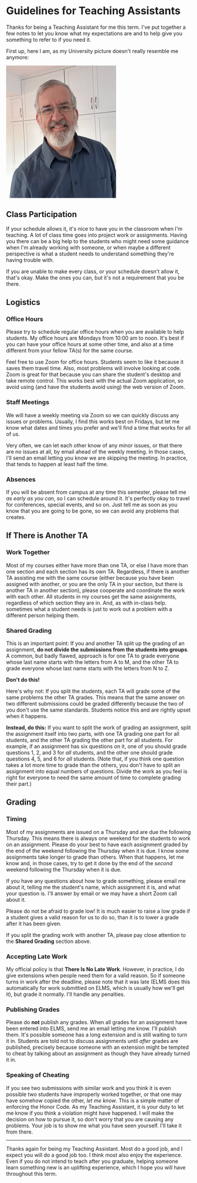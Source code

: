# Guidelines for Teaching Assistants

Thanks for being a Teaching Assistant for me this term. I've put together a few notes to let you know what my expectations are and to help give you something to refer to if you need it.

First up, here I am, as my University picture doesn't really resemble me anymore:

![A white man in his sixties in a blue shirt in front of white cupboards. He has steel gray hair and a rakish beard shot through with salt and pepper. He has gold half-frame glasses. He is smiling for some reason.](./srm.png)

## Class Participation

If your schedule allows it, it's nice to have you in the classroom when I'm teaching. A lot of class time goes into project work or assignments. Having you there can be a big help to the students who might need some guidance when I'm already working with someone, or when maybe a different perspective is what a student needs to understand something they're having trouble with.

If you are unable to make every class, or your schedule doesn't allow it, that's okay. Make the ones you can, but it's not a requirement that you be there.

## Logistics

### Office Hours

Please try to schedule regular office hours when you are available to help students. My office hours are Mondays from 10:00 am to noon. It's best if you can have your office hours at some other time, and also at a time different from your fellow TA(s) for the same course.

Feel free to use Zoom for office hours. Students seem to like it because it saves them travel time. Also, most problems will involve looking at code. Zoom is great for that because you can share the student's desktop and take remote control. This works best with the actual Zoom application, so avoid using (and have the students avoid using) the web version of Zoom.

### Staff Meetings

We will have a weekly meeting via Zoom so we can quickly discuss any issues or problems. Usually, I find this works best on Fridays, but let me know what dates and times you prefer and we'll find a time that works for all of us.

Very often, we can let each other know of any minor issues, or that there are no issues at all, by email ahead of the weekly meeting. In those cases, I'll send an email letting you know we are skipping the meeting. In practice, that tends to happen at least half the time.

### Absences

If you will be absent from campus at any time this semester, please tell me _as early as you can_, so I can schedule around it. It's perfectly okay to travel for conferences, special events, and so on. Just tell me as soon as you know that you are going to be gone, so we can avoid any problems that creates.

## If There is Another TA

### Work Together

Most of my courses either have more than one TA, or else I have more than one section and each section has its own TA. Regardless, if there is another TA assisting me with the same course (either because you have been assigned with another, or you are the only TA in your section, but there is another TA in another section), please cooperate and coordinate the work with each other. All students in my courses get the same assignments, regardless of which section they are in. And, as with in-class help. sometimes what a student needs is just to work out a problem with a different person helping them.

### Shared Grading

This is an important point: If you and another TA split up the grading of an assignment, __do not divide the submissions from the students into groups__. A common, but badly flawed, approach is for one TA to grade everyone whose last name starts with the letters from A to M, and the other TA to grade everyone whose last name starts with the letters from N to Z.

__Don't do this!__

Here's why not: If you split the students, each TA will grade some of the same problems the other TA grades. This means that the same answer on two different submissions could be graded differently because the two of you don't use the same standards. Students notice this and are rightly upset when it happens.

__Instead, do this:__ If you want to split the work of grading an assignment, split the assignment itself into two parts, with one TA grading one part for all students, and the other TA grading the other part for all students. For example, if an assignment has six questions on it, one of you should grade questions 1, 2, and 3 for _all_ students, and the other one should grade questions 4, 5, and 6 for _all_ students. (Note that, if you think one question takes a lot more time to grade than the others, you don't have to split an assignment into equal numbers of questions. Divide the work as you feel is right for everyone to need the same amount of time to complete grading their part.)

## Grading

### Timing

Most of my assignments are issued on a Thursday and are due the following Thursday. This means there is always one weekend for the students to work on an assignment. Please do your best to have each assignment graded by the end of the weekend following the Thursday when it is due. I know some assignments take longer to grade than others. When that happens, let me know and, in those cases, try to get it done by the end of the _second_ weekend following the Thursday when it is due.

If you have any questions about how to grade something, please  email me about it, telling me the student's name, which assignment it is, and what your question is. I'll answer by email or we may have a short Zoom call about it.

Please do not be afraid to grade low! It is much easier to raise a low grade if a student gives a valid reason for us to do so, than it is to lower a grade after it has been given.

If you split the grading work with another TA, please pay close attention to the __Shared Grading__ section above.

### Accepting Late Work

My official policy is that __There Is No Late Work__. However, in 
practice, I do give extensions when people need them for a valid reason. So if someone turns in work after the deadline, please note that it was late (ELMS does this automatically for work submittied on ELMS, which is usually how we'll get it), but grade it normally. I'll handle any penalties.

### Publishing Grades

Please do __not__ publish any grades. When all grades for an assignment have been entered into ELMS, send me an email letting me know. I'll publish them. It's possible someone has a long extension and is still waiting to turn it in. Students are told not to discuss assignments until _after_ grades are published, precisely because someone with an extension might be tempted to cheat by talking about an assignment as though they have already turned it in.

### Speaking of Cheating

If you see two submissions with similar work and you think it is even possible two students have improperly worked together, or that one may have somehow copied the other, _let me know_. This is a simple matter of enforcing the Honor Code. As my Teaching Assistant, it is your duty to let me know if you think a violation might have happened. I will make the decision on how to pursue it, so don't worry that you are causing any problems. Your job is to show me what you have seen yourself. I'll take it from there.

---

Thanks again for being my Teaching Assistant. Most do a good job, and I expect you will do a good job too. I think most also enjoy the experience. Even if you do not intend to teach after you graduate, helping someone learn something new is an uplifting experience, which I hope you will have throughout this term.
